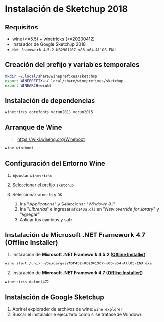 # Instalación de Sketchup 2018
## Requisitos
- wine (>=5.5) + winetricks (>=20200412)
- Instalador de Google Sketchup 2018
- `Net Framework 4.5.2-KB2901907-x86-x64-AllOS-ENU`

## Creación del prefijo y variables temporales
```bash
mkdir ~/.local/share/wineprefixes/sketchup
export WINEPREFIX=~/.local/share/wineprefixes/sketchup
export WINEARCH=win64
```

## Instalación de dependencias
```bash
winetricks corefonts vcrun2013 vcrun2015
```

## Arranque de Wine
> https://wiki.winehq.org/Wineboot

```bash
wine wineboot
```

## Configuración del Entorno Wine
1. Ejecutar `winetricks`
2. Seleccionar el prefijo `sketchup`
3. Seleccionar `winecfg` y `OK`
   
    1. Ir a "_Applications_" y Seleccionar "_Windows 8.1_"
    2. Ir a "_Librerías_" e ingresar `mfc140u.dll` en "_New override for library_" y "Agregar"
    3. Aplicar los cambios y salir
    
## Instalación de Microsoft .NET Framework 4.7 (Offline Installer)
1. Instalación de **Microsoft .NET Framework 4.5.2 ([Offline Installer](https://www.microsoft.com/en-us/download/details.aspx?id=42642))**
```bash
wine start /unix ~/Descargas/NDP452-KB2901907-x86-x64-AllOS-ENU.exe
```

2. Instalación de **Microsoft .NET Framework 4.7 ([Offline Installer)](https://www.microsoft.com/en-us/download/confirmation.aspx?id=55167))**

```bash
winetricks dotnet472
```



## Instalación de Google Sketchup

1. Abrir el explorador de archivos de wine: `wine explorer`
2. Buscar el instalador e ejecutarlo como si se tratase de Windows

